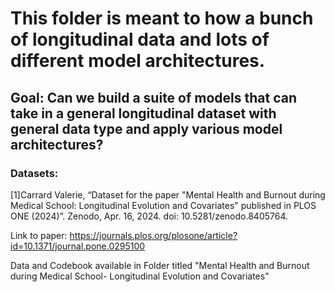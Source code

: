 # This folder is meant to how a bunch of longitudinal data and lots of different model architectures.

## Goal: Can we build a suite of models that can take in a general longitudinal dataset with general data type and apply various model architectures?

### Datasets:

[1]Carrard Valerie, “Dataset for the paper "Mental Health and Burnout during Medical School: Longitudinal Evolution and Covariates" published in PLOS ONE (2024)”. Zenodo, Apr. 16, 2024. doi: 10.5281/zenodo.8405764.

Link to paper: https://journals.plos.org/plosone/article?id=10.1371/journal.pone.0295100

Data and Codebook available in Folder titled "Mental Health and Burnout during Medical School- Longitudinal Evolution and Covariates"



